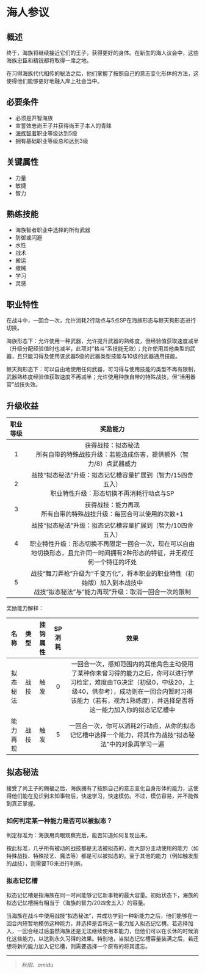 # 海人参议

## 概述

终于，海族将继续接近它们的王子，获得更好的身体。在新生的海人议会中，这些海族忠臣和精锐都将取得一席之地。

在习得海族代代相传的秘法之后，他们掌握了按照自己的意志变化形体的方法，这使得他们能够更好地融入岸上社会当中。

## 必要条件

* 必须是开智海族
* 宣誓效忠尚王子并获得尚王子本人的青睐
* <a href="../umiumenochisha" target="_blank">海族智者</a>职业等级达到5级
* 拥有基础职业等级总和达到3级

## 关键属性

* 力量
* 敏捷
* 智力

## 熟练技能

* 海族智者职业中选择的所有武器
* 防御或闪避
* 水性
* 战术
* 搬运
* 缴械
* 学习
* 灵感
  
## 职业特性

在战斗中，一回合一次，允许消耗2行动点与5点SP在海族形态与鲸天狗形态进行切换。

海族形态下：允许使用一种武器，允许提升武器的熟练度，但经验值获取速度减半（升级分配经验值时也减半，此项对“格斗”系技能无效）；允许使用其他类型的武器，且只能习得及使用该武器5级的武器类型技能与10级的武器通用技能。

鲸天狗形态下：可以自由地使用任何武器，可习得与使用技能的类型不再有限制，武器熟练度经验值获取速度不再减半；允许使用种族自带的特殊战技，但“活用器官”战技失效。

## 升级收益

职业等级|奖励能力
:--:|:--:
1|获得战技：拟态秘法<br>所有自带的特殊战技升级：若能造成伤害，提供额外（智力/8）点武器威力
2|战技“拟态秘法”升级：拟态记忆槽容量扩展到（智力/15四舍五入）<br>职业特性升级：形态切换不再消耗行动点与SP
3|获得战技：能力再现<br>所有自带的特殊战技升级：每回合可以使用的次数+1
4|战技“拟态秘法”升级：拟态记忆槽容量扩展到（智力/10四舍五入）<br>职业特性升级：形态切换不再限定一回合一次，现在可以自由地切换形态，且允许同一时间拥有2种形态的特征，并无视任何一个特征的坏处
5|战技“舞刀弄枪”升级为“千变万化”，将本职业的职业特性（初始版）加入到本战技中<br>战技“拟态秘法”与“能力再现”升级：取消一回合一次的限制

奖励能力解释：

名称|类型|挂钩属性|SP消耗|效果
:--:|:--:|:--:|:--:|:--:
拟态秘法|战技|触发|0|一回合一次，感知范围内的其他角色主动使用了某种你未曾习得的能力之后，你可以进行学习检定，难度由TG决定（初级0，中级20，上级40，供参考），成功则在一回合内暂时习得该能力（若有，视为1熟练度），并选择是否将这一能力加入你的拟态记忆槽中
能力再现|战技|触发|5|一回合一次，你可以消耗2行动点，从你的拟态记忆槽中选择一个能力，将其作为战技“拟态秘法”中的对象再学习一遍

## 拟态秘法

接受了尚王子的赐福之后，海族拥有了按照自己的意志变化自身形体的能力，这使得他们能在见识到未知事物后，快速学习，快速模仿。不过，模仿容易，并不能做到真正掌握。

### 如何判定某一种能力是否可以被拟态？

判定标准为：海族用肉眼观察完后，能否知道如何复现出来。

按此标准，几乎所有被动的战技都是无法被拟态的，而大部分主动使用的能力（如特殊战技、特殊技艺、魔法等）都是可以被拟态的。至于其他的能力（例如触发型的战技），则需要TG来进行判断。

### 拟态记忆槽

拟态记忆槽是指海族在同一时间能够记忆新事物的最大容量。初始状态下，海族的拟态记忆槽拥有相当于（海族的智力/20四舍五入）的容量。

当海族在战斗中使用战技“拟态秘法”，并成功学到一种新能力之后，他们能够在一回合内短暂地模仿这种能力，并选择是否将这一能力加入拟态记忆槽。若选择加入，一回合经过后虽然海族还是无法继续使用本能力，但他们可以在长休的时候消化这些能力，以达到永久习得的效果。特别地，当拟态记忆槽容量装满之后，若还想将新的能力加入记忆槽，则需要选择一个原有的将其遗忘。

---

> *秋田*、*amidu*